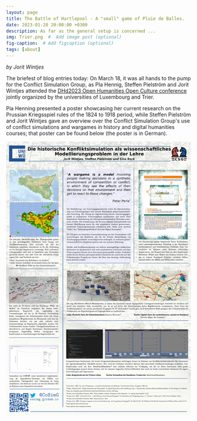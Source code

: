 ```yaml
---
layout: page
title: The Battle of Hartlepool - A "small" game of Pluie de Balles.
date: 2023-01-28 20:00:00 +0300
description: As far as the general setup is concerned ...
img: Trier.png  #  Add image post (optional)
fig-caption:  # Add figcaption (optional)
tags: [about]
---
```


*by Jorit Wintjes*

The briefest of blog entries today: On March 18, it was all hands to the pump for the Conflict Simulation Group, as PIa Hennig, Steffen Pielström and Jorit Wintjes attended the [DHd2023 Open Humanities Open Culture conference](https://dhd2023.dig-hum.de/) jointly organized by the universities of Luxembourg and Trier. 

Pia Henning presented a poster showcasing her current research on the Prussian Kriegsspiel rules of the 1824 to 1918 period, while Steffen Pielström and Jorit Wintjes gave an overview over the Conflict Simulation Group's use of conflict simulations and wargames in history and digital humanities courses; that poster can be found below (the poster is in German).

![](https://raw.githubusercontent.com/cosimg/blog/main/assets/img/poster_preview.png)

